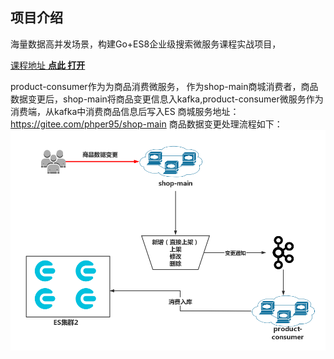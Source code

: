 ## 项目介绍

海量数据高并发场景，构建Go+ES8企业级搜索微服务课程实战项目，

[课程地址 **点此 打开**](https://coding.imooc.com/class/579.html?mc_marking=bb86c9071ed9b7cf12612a2a85203372)

product-consumer作为为商品消费微服务，
作为shop-main商城消费者，商品数据变更后，shop-main将商品变更信息入kafka,product-consumer微服务作为消费端，从kafka中消费商品信息后写入ES
商城服务地址：https://gitee.com/phper95/shop-main 
商品数据变更处理流程如下：
![商品搜索架构图](./doc/img/商品搜索架构图.png)
